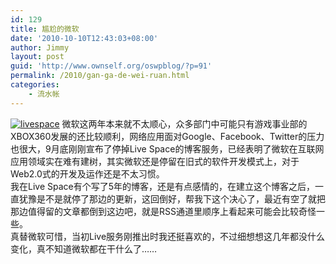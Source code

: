 ```yaml
---
id: 129
title: 尴尬的微软
date: '2010-10-10T12:43:03+08:00'
author: Jimmy
layout: post
guid: 'http://www.ownself.org/oswpblog/?p=91'
permalink: /2010/gan-ga-de-wei-ruan.html
categories:
    - 流水帐
---
```


[![livespace](http://www.ownself.org/blog/wp-content/uploads/2010/f884735a679f_B2EE/livespace_thumb.jpg "livespace")](http://www.ownself.org/blog/wp-content/uploads/2010/f884735a679f_B2EE/livespace.jpg) 微软这两年本来就不太顺心，众多部门中可能只有游戏事业部的XBOX360发展的还比较顺利，网络应用面对Google、Facebook、Twitter的压力也很大，9月底刚刚宣布了停掉Live Space的博客服务，已经表明了微软在互联网应用领域实在难有建树，其实微软还是停留在旧式的软件开发模式上，对于Web2.0式的开发及运作还是不太习惯。   
 我在Live Space有个写了5年的博客，还是有点感情的，在建立这个博客之后，一直犹豫是不是就停了那边的更新，这回倒好，帮我下这个决心了，最近有空了就把那边值得留的文章都倒到这边吧，就是RSS通道里顺序上看起来可能会比较奇怪一些。   
 真替微软可惜，当初Live服务刚推出时我还挺喜欢的，不过细想想这几年都没什么变化，真不知道微软都在干什么了……
